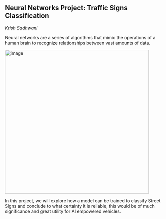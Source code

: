 ## Neural Networks Project: Traffic Signs Classification
_Krish Sadhwani_

Neural networks are a series of algorithms that mimic the operations of a human brain to recognize relationships between vast amounts of data.

<img width="460" alt="image" src="https://user-images.githubusercontent.com/92883393/151543979-5be3968e-d60a-4c29-abba-401437cb6768.png">

In this project, we will explore how a model can be trained to classify Street Signs and conclude to what certainty it is reliable, this would be of much significance and great utility for AI empowered vehicles.




